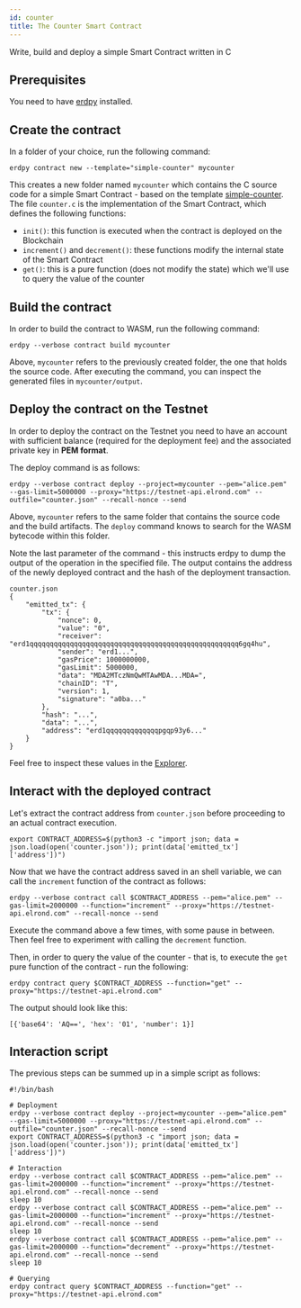 ```yaml
---
id: counter
title: The Counter Smart Contract
---
```


Write, build and deploy a simple Smart Contract written in C

## **Prerequisites**

You need to have [erdpy](/sdk-and-tools/erdpy/installing-erdpy) installed.

## **Create the contract**

In a folder of your choice, run the following command:

```
erdpy contract new --template="simple-counter" mycounter
```

This creates a new folder named `mycounter` which contains the C source code for a simple Smart Contract - based on the template [simple-counter](https://github.com/ElrondNetwork/sc-examples/tree/master/simple-counter). The file `counter.c` is the implementation of the Smart Contract, which defines the following functions:

- `init()`: this function is executed when the contract is deployed on the Blockchain
- `increment()` and `decrement()`: these functions modify the internal state of the Smart Contract
- `get()`: this is a pure function (does not modify the state) which we'll use to query the value of the counter

## **Build the contract**

In order to build the contract to WASM, run the following command:

```
erdpy --verbose contract build mycounter
```

Above, `mycounter` refers to the previously created folder, the one that holds the source code. After executing the command, you can inspect the generated files in `mycounter/output`.

## **Deploy the contract on the Testnet**

In order to deploy the contract on the Testnet you need to have an account with sufficient balance (required for the deployment fee) and the associated private key in **PEM format**.

The deploy command is as follows:

```
erdpy --verbose contract deploy --project=mycounter --pem="alice.pem" --gas-limit=5000000 --proxy="https://testnet-api.elrond.com" --outfile="counter.json" --recall-nonce --send
```

Above, `mycounter` refers to the same folder that contains the source code and the build artifacts. The `deploy` command knows to search for the WASM bytecode within this folder.

Note the last parameter of the command - this instructs erdpy to dump the output of the operation in the specified file. The output contains the address of the newly deployed contract and the hash of the deployment transaction.

```
counter.json
{
    "emitted_tx": {
        "tx": {
            "nonce": 0,
            "value": "0",
            "receiver": "erd1qqqqqqqqqqqqqqqqqqqqqqqqqqqqqqqqqqqqqqqqqqqqqqqqqqqq6gq4hu",
            "sender": "erd1...",
            "gasPrice": 1000000000,
            "gasLimit": 5000000,
            "data": "MDA2MTczNmQwMTAwMDA...MDA=",
            "chainID": "T",
            "version": 1,
            "signature": "a0ba..."
        },
        "hash": "...",
        "data": "...",
        "address": "erd1qqqqqqqqqqqqqpgqp93y6..."
    }
}
```

Feel free to inspect these values in the [Explorer](https://explorer.elrond.com/).

## **Interact with the deployed contract**

Let's extract the contract address from `counter.json` before proceeding to an actual contract execution.

```
export CONTRACT_ADDRESS=$(python3 -c "import json; data = json.load(open('counter.json')); print(data['emitted_tx']['address'])")
```

Now that we have the contract address saved in an shell variable, we can call the `increment` function of the contract as follows:

```
erdpy --verbose contract call $CONTRACT_ADDRESS --pem="alice.pem" --gas-limit=2000000 --function="increment" --proxy="https://testnet-api.elrond.com" --recall-nonce --send
```

Execute the command above a few times, with some pause in between. Then feel free to experiment with calling the `decrement` function.

Then, in order to query the value of the counter - that is, to execute the `get` pure function of the contract - run the following:

```
erdpy contract query $CONTRACT_ADDRESS --function="get" --proxy="https://testnet-api.elrond.com"
```

The output should look like this:

```
[{'base64': 'AQ==', 'hex': '01', 'number': 1}]
```

## **Interaction script**

The previous steps can be summed up in a simple script as follows:

```
#!/bin/bash

# Deployment
erdpy --verbose contract deploy --project=mycounter --pem="alice.pem" --gas-limit=5000000 --proxy="https://testnet-api.elrond.com" --outfile="counter.json" --recall-nonce --send
export CONTRACT_ADDRESS=$(python3 -c "import json; data = json.load(open('counter.json')); print(data['emitted_tx']['address'])")

# Interaction
erdpy --verbose contract call $CONTRACT_ADDRESS --pem="alice.pem" --gas-limit=2000000 --function="increment" --proxy="https://testnet-api.elrond.com" --recall-nonce --send
sleep 10
erdpy --verbose contract call $CONTRACT_ADDRESS --pem="alice.pem" --gas-limit=2000000 --function="increment" --proxy="https://testnet-api.elrond.com" --recall-nonce --send
sleep 10
erdpy --verbose contract call $CONTRACT_ADDRESS --pem="alice.pem" --gas-limit=2000000 --function="decrement" --proxy="https://testnet-api.elrond.com" --recall-nonce --send
sleep 10

# Querying
erdpy contract query $CONTRACT_ADDRESS --function="get" --proxy="https://testnet-api.elrond.com"
```
